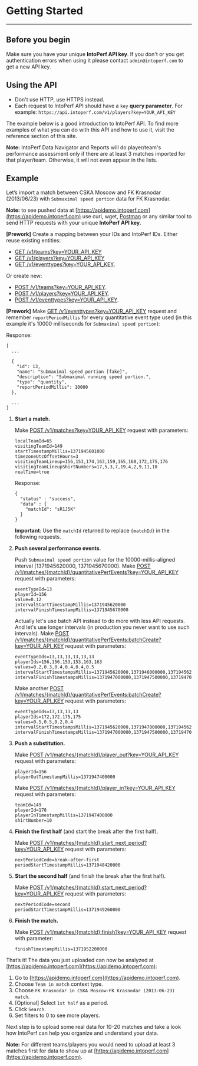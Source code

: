 # Getting Started
---

## Before you begin

Make sure you have your unique **IntoPerf API key**. If you don't or you get authentication errors when using it please contact ```admin@intoperf.com``` to get a new API key.

## Using the API

* Don't use HTTP, use HTTPS instead.
* Each request to IntoPerf API should have a ```key``` **query parameter**. For example: ```https://api.intoperf.com/v1/players?key=YOUR_API_KEY```

The example below is a good introduction to IntoPerf API. To find more examples of what you can do with this API and how to use it, visit the reference section of this site.

**Note:**  IntoPerf Data Navigator and Reports will do player/team's performance assessment only if there are at least 3 matches imported for that player/team. Otherwise, it will not even appear in the lists.

## Example

Let’s import a match between CSKA Moscow and FK Krasnodar (2013/06/23) with ```Submaximal speed portion``` data for FK Krasnodar.

**Note:** to see pushed data at [https://apidemo.intoperf.com](https://apidemo.intoperf.com) use curl, wget, [Postman](https://www.getpostman.com/apps) or any similar tool to send HTTP requests with your unique **IntoPerf API key**.

**[Prework]** Create a mapping between your IDs and IntoPerf IDs. Either reuse existing entities:
* [GET /v1/teams?key=YOUR_API_KEY](https://apidoc.intoperf.com/docs/intoperf-api.appspot.com/1/routes/v1/teams/get)
* [GET /v1/players?key=YOUR_API_KEY](https://apidoc.intoperf.com/docs/intoperf-api.appspot.com/1/routes/v1/players/get)
* [GET /v1/eventtypes?key=YOUR_API_KEY](https://apidoc.intoperf.com/docs/intoperf-api.appspot.com/1/routes/v1/eventtypes/get).

Or create new:
* [POST /v1/teams?key=YOUR_API_KEY](https://apidoc.intoperf.com/docs/intoperf-api.appspot.com/1/routes/v1/teams/post).
* [POST /v1/players?key=YOUR_API_KEY](https://apidoc.intoperf.com/docs/intoperf-api.appspot.com/1/routes/v1/players/post).
* [POST /v1/eventtypes?key=YOUR_API_KEY](https://apidoc.intoperf.com/docs/intoperf-api.appspot.com/1/routes/v1/eventtypes/post).

**[Prework]** Make [GET /v1/eventtypes?key=YOUR_API_KEY](https://apidoc.intoperf.com/docs/intoperf-api.appspot.com/1/routes/v1/eventtypes/get) request and remember ```reportPeriodMillis``` for every quantitative event type used (in this example it's 10000 milliseconds for ```Submaximal speed portion```):

Response:

```
[
  ...
  
  {
    "id": 13,
    "name": "Submaximal speed portion [fake]",
    "description": "Submaximal running speed portion.",
    "type": "quantity",
    "reportPeriodMillis": 10000
  },
  
  ...
]
```

1.  **Start a match.**

    Make [POST /v1/matches?key=YOUR_API_KEY](https://apidoc.intoperf.com/docs/intoperf-api.appspot.com/1/routes/v1/matches/post) request with parameters:

    ```
    localTeamId=65
    visitingTeamId=149
    startTimestampMillis=1371945601000
    timezoneUtcOffsetHours=3
    visitingTeamLineup=156,153,174,163,159,165,168,172,175,176
    visitingTeamLineupShirtNumbers=17,5,3,7,19,4,2,9,11,10
    realTime=true
    ```
    
    Response:
    
    ```
    {
      "status" : "success",
      "data" : {
        "matchId": "sR1J5K"
      }
    }
    ```
    
    **Important**: Use the ```matchId``` returned to replace ```{matchId}``` in the following requests.

1.  **Push several performance events**.

    Push `Submaximal speed portion` value for the 10000-millis-aligned interval [1371945620000, 1371945670000). Make [POST /v1/matches/{matchId}/quantitativePerfEvents?key=YOUR_API_KEY](https://apidoc.intoperf.com/docs/intoperf-api.appspot.com/1/routes/v1/matches/%7BmatchId%7D/quantitativePerfEvents/post) request with parameters:

    ```
    eventTypeId=13
    playerId=156
    value=0.12
    intervalStartTimestampMillis=1371945620000
    intervalFinishTimestampMillis=1371945670000
    ```
    
    Actually let's use batch API instead to do more with less API requests. And let's use longer intervals (in production you never want to use such intervals). Make [POST /v1/matches/{matchId}/quantitativePerfEvents:batchCreate?key=YOUR_API_KEY](https://apidoc.intoperf.com/docs/intoperf-api.appspot.com/1/routes/v1/matches/%7BmatchId%7D/quantitativePerfEvents:batchCreate/post) request with parameters:
    
    ```
    eventTypeIds=13,13,13,13,13,13
    playerIds=156,156,153,153,163,163
    values=0.2,0.3,0.4,0.4,0.4,0.5
    intervalStartTimestampsMillis=1371945620000,1371946000000,1371945620000,1371946000000,1371945620000,1371946000000
    intervalFinishTimestampsMillis=1371947000000,1371947500000,1371947000000,1371947500000,1371947000000,1371947500000
    ```
    
    Make another [POST /v1/matches/{matchId}/quantitativePerfEvents:batchCreate?key=YOUR_API_KEY](https://apidoc.intoperf.com/docs/intoperf-api.appspot.com/1/routes/v1/matches/%7BmatchId%7D/quantitativePerfEvents:batchCreate/post) request with parameters:
    
    ```
    eventTypeIds=13,13,13,13
    playerIds=172,172,175,175
    values=0.5,0.5,0.2,0.4
    intervalStartTimestampsMillis=1371945620000,1371947000000,1371945620000,1371947000000
    intervalFinishTimestampsMillis=1371947000000,1371947500000,1371947000000,1371947500000
    ```
    
1.  **Push a substitution.**

    Make [POST /v1/matches/{matchId}/player_out?key=YOUR_API_KEY](https://apidoc.intoperf.com/docs/intoperf-api.appspot.com/1/routes/v1/matches/%7BmatchId%7D:player_out/post) request with parameters:
    
    ```
    playerId=156
    playerOutTimestampMillis=1371947400000
    ```
    
    Make [POST /v1/matches/{matchId}/player_in?key=YOUR_API_KEY](https://apidoc.intoperf.com/docs/intoperf-api.appspot.com/1/routes/v1/matches/%7BmatchId%7D:player_in/post) request with parameters:
    
    ```
    teamId=149
    playerId=178
    playerInTimestampMillis=1371947400000
    shirtNumber=10
    
    ```

1.  **Finish the first half** (and start the break after the first half).
    
    Make [POST /v1/matches/{matchId}:start_next_period?key=YOUR_API_KEY](https://apidoc.intoperf.com/docs/intoperf-api.appspot.com/1/routes/v1/matches/%7BmatchId%7D:start_next_period/post) request with parameters:
    
    ```
    nextPeriodCode=break-after-first
    periodStartTimestampMillis=1371948420000
    ```
    
1.  **Start the second half** (and finish the break after the first half).

    Make [POST /v1/matches/{matchId}:start_next_period?key=YOUR_API_KEY](https://apidoc.intoperf.com/docs/intoperf-api.appspot.com/1/routes/v1/matches/%7BmatchId%7D:start_next_period/post) request with parameters:
    
    ```
    nextPeriodCode=second
    periodStartTimestampMillis=1371949260000
    ```
    
1.  **Finish the match.**

    Make [POST /v1/matches/{matchId}:finish?key=YOUR_API_KEY](https://apidoc.intoperf.com/docs/intoperf-api.appspot.com/1/routes/v1/matches/%7BmatchId%7D:finish/post) request with parameter:
    
    ```
    finishTimestampMillis=1371952200000
    ```

That’s it! The data you just uploaded can now be analyzed at [https://apidemo.intoperf.com](https://apidemo.intoperf.com):

1.  Go to [https://apidemo.intoperf.com](https://apidemo.intoperf.com).
1.  Choose `Team in match` context type.
1.  Choose `FK Krasnodar in CSKA Moscow-FK Krasnodar (2013-06-23) match`.
1.  [Optional] Select `1st half` as a period.
1.  Click `Search`.
1.  Set filters to 0 to see more players.

Next step is to upload some real data for 10-20 matches and take a look how IntoPerf can help you organize and understand your data.

**Note:** For different teams/players you would need to upload at least 3 matches first for data to show up at [https://apidemo.intoperf.com](https://apidemo.intoperf.com).
